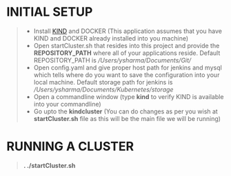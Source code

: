 # INITIAL SETUP

> - Install <a href="https://kind.sigs.k8s.io/" target="_blank">KIND</a> and DOCKER (This application assumes that you have KIND and DOCKER already installed into you machine)
> - Open startCluster.sh that resides into this project and provide the <b>REPOSITORY_PATH</b> where all of your applications reside. Default REPOSITORY_PATH is <i>/Users/ysharma/Documents/Git/</i>
> - Open config.yaml and give proper host path for jenkins and mysql which tells where do you want to save the configuration into your local machine. Default storage path for jenkins is <i>/Users/ysharma/Documents/Kubernetes/storage</i>
> - Open a commandline window (type <strong>kind</strong> to verify KIND is available into your commandline) 
> - Go upto the <b>kindcluster</b> (You can do changes as per you wish at <b>startCluster.sh</b> file as this will be the main file we will be running)

# RUNNING A CLUSTER
  > <b>. ./startCluster.sh</b>

